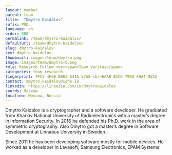 ```yaml
---
layout: member
parent: team
title:  "Dmytro Kaidalov"
sufix: PhD
language: en
order: 500
permalink: /team/dmytro-kaidalov/
defaulturl: /team/dmytro-kaidalov/
slug: dmytro-kaidalov
key: dmytro-kaidalov
thumbnail: images/team/dmytro.png
image: images/team/dmytro-b.png
role: Research Fellow <br><span>Team Veritas</span>
categories: team research
fingerprint: 4FC5 4F6B B863 A41A 57A5 <br>6AAB B1CE 799D F9A4 0525
contact: dmytro.kaidalov@iohk.io
linkedin: https://linkedin.com/in/dmytrokaidalov
coords: Moscow
location: Moscow, Russia
---
```

Dmytro Kaidalov is a cryptographer and a software developer. He graduated from Kharkiv National University of Radioelectronics with a master’s degree in Information Security. In 2016 he defended his Ph.D. work in the area of symmetric cryptography. Also Dmytro got a master’s degree in Software Development at Linnaeus University in Sweden.

Since 2011 he has been developing software mostly for mobile devices. He worked as a developer in Lavasoft, Samsung Electronics, EPAM Systems.
